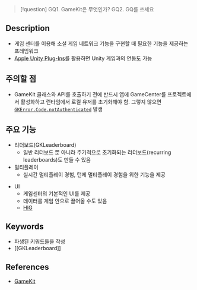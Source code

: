 >[!question]
>GQ1. GameKit은 무엇인가?
>GQ2. GQ를 쓰세요

## Description
- 게임 센터를 이용해 소셜 게임 네트워크 기능을 구현할 때 필요한 기능을 제공하는 프레임워크
- [Apple Unity Plug-Ins](https://github.com/Apple/UnityPlugins)를 활용하면 Unity 게임과의 연동도 가능

## 주의할 점
- GameKit 클래스와 API를 호출하기 전에 반드시 앱에 GameCenter를 프로젝트에서 활성화하고 런타임에서 로컬 유저를 초기화해야 함. 그렇지 않으면 [`GKError.Code.notAuthenticated`](https://developer.apple.com/documentation/gamekit/gkerror/code/notauthenticated) 발생

## 주요 기능
+ 리더보드(GKLeaderboard)
	+ 일반 리더보드 뿐 아니라 주기적으로 초기화되는 리더보드(recurring leaderboards)도 만들 수 있음
+ 멀티플레이
	+ 실시간 멀티플레이 경험, 턴제 멀티플레이 경험을 위한 기능을 제공
- UI
	- 게임센터의 기본적인 UI를 제공
	- 데이터를 게임 안으로 끌어올 수도 있음
	- [HIG](https://developer.apple.com/design/human-interface-guidelines/game-center)

## Keywords
+ 파생된 키워드들을 작성
+ [[GKLeaderboard]]

## References
- [GameKit](https://developer.apple.com/documentation/gamekit)